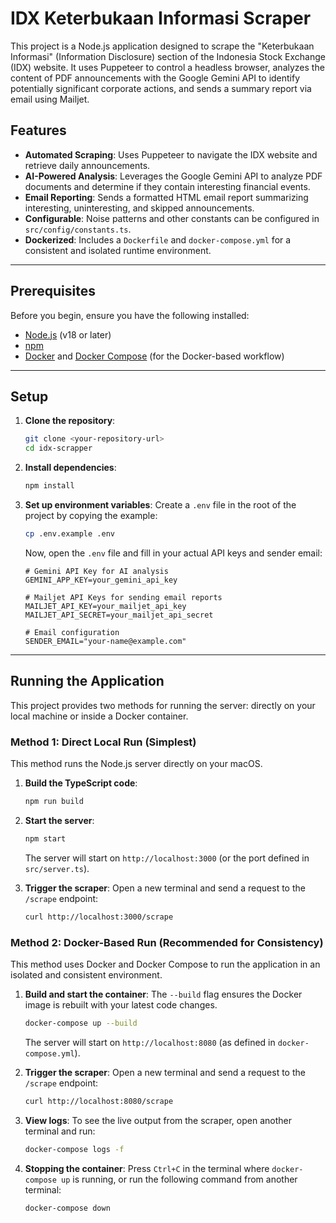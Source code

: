 # IDX Keterbukaan Informasi Scraper

This project is a Node.js application designed to scrape the "Keterbukaan Informasi" (Information Disclosure) section of the Indonesia Stock Exchange (IDX) website. It uses Puppeteer to control a headless browser, analyzes the content of PDF announcements with the Google Gemini API to identify potentially significant corporate actions, and sends a summary report via email using Mailjet.

## Features

- **Automated Scraping**: Uses Puppeteer to navigate the IDX website and retrieve daily announcements.
- **AI-Powered Analysis**: Leverages the Google Gemini API to analyze PDF documents and determine if they contain interesting financial events.
- **Email Reporting**: Sends a formatted HTML email report summarizing interesting, uninteresting, and skipped announcements.
- **Configurable**: Noise patterns and other constants can be configured in `src/config/constants.ts`.
- **Dockerized**: Includes a `Dockerfile` and `docker-compose.yml` for a consistent and isolated runtime environment.

---

## Prerequisites

Before you begin, ensure you have the following installed:

- [Node.js](https://nodejs.org/en/) (v18 or later)
- [npm](https://www.npmjs.com/)
- [Docker](https://www.docker.com/products/docker-desktop/) and [Docker Compose](https://docs.docker.com/compose/) (for the Docker-based workflow)

---

## Setup

1.  **Clone the repository**:
    ```bash
    git clone <your-repository-url>
    cd idx-scrapper
    ```

2.  **Install dependencies**:
    ```bash
    npm install
    ```

3.  **Set up environment variables**:
    Create a `.env` file in the root of the project by copying the example:
    ```bash
    cp .env.example .env
    ```
    Now, open the `.env` file and fill in your actual API keys and sender email:
    ```env
    # Gemini API Key for AI analysis
    GEMINI_APP_KEY=your_gemini_api_key

    # Mailjet API Keys for sending email reports
    MAILJET_API_KEY=your_mailjet_api_key
    MAILJET_API_SECRET=your_mailjet_api_secret

    # Email configuration
    SENDER_EMAIL="your-name@example.com"
    ```

---

## Running the Application

This project provides two methods for running the server: directly on your local machine or inside a Docker container.

### Method 1: Direct Local Run (Simplest)

This method runs the Node.js server directly on your macOS.

1.  **Build the TypeScript code**:
    ```bash
    npm run build
    ```

2.  **Start the server**:
    ```bash
    npm start
    ```
    The server will start on `http://localhost:3000` (or the port defined in `src/server.ts`).

3.  **Trigger the scraper**:
    Open a new terminal and send a request to the `/scrape` endpoint:
    ```bash
    curl http://localhost:3000/scrape
    ```

### Method 2: Docker-Based Run (Recommended for Consistency)

This method uses Docker and Docker Compose to run the application in an isolated and consistent environment.

1.  **Build and start the container**:
    The `--build` flag ensures the Docker image is rebuilt with your latest code changes.
    ```bash
    docker-compose up --build
    ```
    The server will start on `http://localhost:8080` (as defined in `docker-compose.yml`).

2.  **Trigger the scraper**:
    Open a new terminal and send a request to the `/scrape` endpoint:
    ```bash
    curl http://localhost:8080/scrape
    ```

3.  **View logs**:
    To see the live output from the scraper, open another terminal and run:
    ```bash
    docker-compose logs -f
    ```

4.  **Stopping the container**:
    Press `Ctrl+C` in the terminal where `docker-compose up` is running, or run the following command from another terminal:
    ```bash
    docker-compose down
    ```